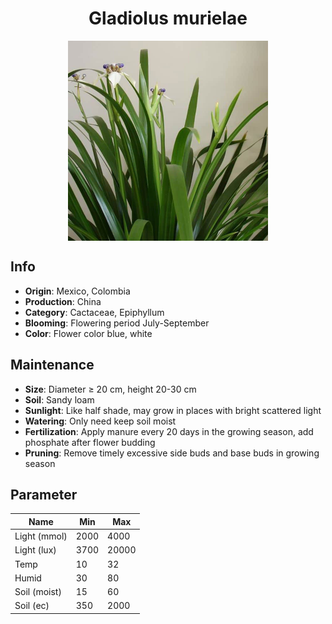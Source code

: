 <h1 align='center'>Gladiolus murielae</h1>
<p align="center">
    <img 
        align='center'
        width='320'
        src="../images/gladiolus murielae.png" 
        alt='Gladiolus murielae' />
</p>

## Info

 - **Origin**: Mexico, Colombia
 - **Production**: China
 - **Category**: Cactaceae, Epiphyllum
 - **Blooming**: Flowering period July-September
 - **Color**: Flower color blue, white

## Maintenance

 - **Size**: Diameter ≥ 20 cm, height 20-30 cm
 - **Soil**: Sandy loam
 - **Sunlight**: Like half shade, may grow in places with bright scattered light
 - **Watering**: Only need keep soil moist
 - **Fertilization**: Apply manure every 20 days in the growing season, add phosphate after flower budding
 - **Pruning**: Remove timely excessive side buds and base buds in growing season

## Parameter

| Name         | Min  | Max   |
|--------------|------|-------|
| Light (mmol) | 2000 | 4000  |
| Light (lux)  | 3700 | 20000 |
| Temp         | 10    | 32    |
| Humid        | 30   | 80    |
| Soil (moist) | 15   | 60    |
| Soil (ec)    | 350  | 2000  |